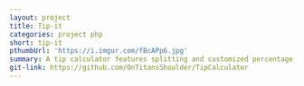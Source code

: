 ```yaml
---
layout: project
title: Tip-it
categories: project php
short: tip-it
pthumbUrl: 'https://i.imgur.com/fBcAPp6.jpg'
summary: A tip calculator features splitting and customized percentage, served with php server.
git-link: https://github.com/OnTitansShoulder/TipCalculator
---
```

